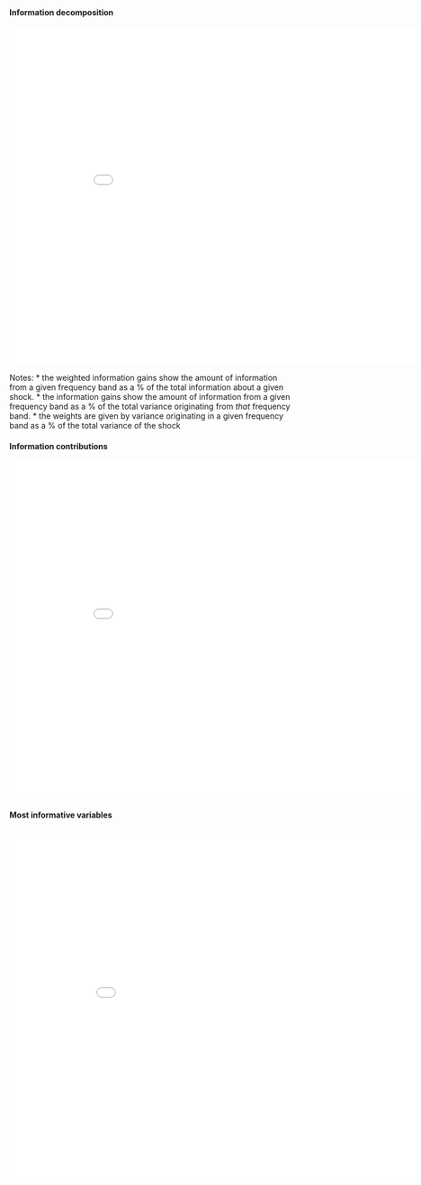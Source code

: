 <br/>

#### Information decomposition

<iframe width=900, height=600 frameBorder=0 src="img/Uribe_FD.html"></iframe>

Notes:
    * the weighted information gains show the amount of information from a given frequency band as a $\%$ of the total information about a given shock.
    * the information gains show the amount of information from a given frequency band as a $\%$ of the total variance originating from *that* frequency band.
    * the weights are given by variance originating in a given frequency band as a $\%$ of the total variance of the shock

#### Information contributions

<iframe width=900, height=600 frameBorder=0 src="img/Uribe_ID.html"></iframe>


#### Most informative variables
<br/>
<iframe width=910, height=600 frameBorder=0 src="img/Uribe_ID_by_shock.html"></iframe>